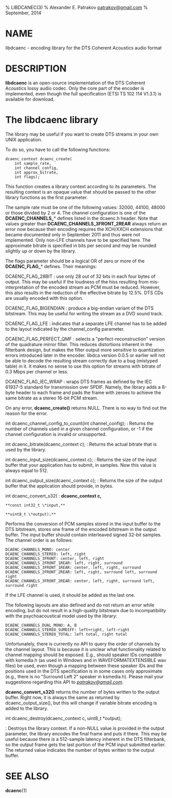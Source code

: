 % LIBDCANEC(3)
% Alexander E. Patrakov <patrakov@gmail.com>
% September, 2014

NAME
====

libdcaenc - encoding library for the DTS Coherent Acoustics audio format

DESCRIPTION
===========

**libdcaenc** is an open-source implementation of the DTS Coherent Acoustics
lossy audio codec.  Only the core part of the encoder is implemented,
even though the full specification (ETSI TS 102 114 V1.3.1) is available
for download.

The libdcaenc library
=====================

The library may be useful if you want to create DTS streams in your own
UNIX application.

To do so, you have to call the following functions:

	dcaenc_context dcaenc_create(
		int sample_rate,
		int channel_config,
		int approx_bitrate,
		int flags);

This function creates a library context according to its parameters. The
resulting context is an opaque value that should be passed to the other library
functions as the first parameter.

The sample rate must be one of the following values: 32000, 44100, 48000 or
those divided by 2 or 4. The channel configuration is one of the
**DCAENC_CHANNELS_*** defines listed in the dcaenc.h header. Note that values
greater than **DCAENC_CHANNELS_3FRONT_2REAR** always return an error now because
their encoding requires the XCH/XXCH extensions that became documented only in
September 2011 and thus were not implemented. Only non-LFE channels have to be
specified here. The approximate bitrate is specified in bits per second and
may be rounded slightly up or down by the library.

The flags parameter should be a logical OR of zero or more of the
**DCAENC_FLAG_*** defines. Their meanings:

DCAENC_FLAG_28BIT
:	use only 28 out of 32 bits in each four bytes of output. This may be useful if the loudness of the hiss resulting from mis-interpretation of the encoded stream as PCM must be reduced. However, this also results in the reduction of the effective bitrate by 12.5%. DTS CDs are usually encoded with this option.

DCAENC_FLAG_BIGENDIAN
:	produce a big-endian variant of the DTS bitstream. This may be useful for writing the stream as a DVD sound track.

DCAENC_FLAG_LFE
:	indicates that a separate LFE channel has to be added to the layout indicated by the channel_config parameter.

DCAENC_FLAG_PERFECT_QMF
:	selects a "perfect-reconstruction" version of the quadrature mirror filter. This reduces distortions inherent in the filterbank design, but makes the filter output more sensitive to quantization errors introduced later in the encoder. libdca version 0.0.5 or earlier will not be able to decode the resulting stream correctly due to a bug (mistyped table) in it. It makes no sense to use this option for streams with bitrate of 0.3 Mbps per channel or less.

DCAENC_FLAG_IEC_WRAP
:	wraps DTS frames as defined by the IEC 61937-5 standard for transmission over SPDIF. Namely, the library adds a 8-byte header to each frame and pads the frame with zeroes to achieve the same bitrate as a stereo 16-bit PCM stream.

On any error, **dcaenc_create()** returns NULL. There is no way to find out the
reason for the error.

int dcaenc_channel_config_to_count(int channel_config);
:	Returns the number of channels used in a given channel configuration, or -1	if the channel configuration is invalid or unsupported.

int dcaenc_bitrate(dcaenc_context c);
:	Returns the actual bitrate that is used by the library.

int dcaenc_input_size(dcaenc_context c);
:	Returns the size of the input buffer that your application has to submit, in samples. Now this value is always equal to 512.

int dcaenc_output_size(dcaenc_context c);
:	Returns the size of the output buffer that the application should provide, in bytes.


int dcaenc_convert_s32(
:	**dcaenc_context c,**

	**const int32_t \*input,**

	**uint8_t \*output);**

Performs the conversion of PCM samples stored in the input buffer to the DTS bitstream, stores one frame of the encoded bitstream in the output buffer. The input buffer should contain interleaved signed 32-bit samples. The channel order is as follows:

	DCAENC_CHANNELS_MONO: center
	DCAENC_CHANNELS_STEREO: left, right
	DCAENC_CHANNELS_3FRONT: center, left, right
	DCAENC_CHANNELS_2FRONT_1REAR: left, right, surround
	DCAENC_CHANNELS_3FRONT_1REAR: center, left, right, surround
	DCAENC_CHANNELS_2FRONT_2REAR: left, right, surround left, surround right
	DCAENC_CHANNELS_3FRONT_2REAR: center, left, right, surround left, surround right

If the LFE channel is used, it should be added as the last one.

The following layouts are also defined and do not return an error while
encoding, but do not result in a high-quality bitstream due to incompatibility
with the psychoacoustical model used by the library:

	DCAENC_CHANNELS_DUAL_MONO: A, B
	DCAENC_CHANNELS_STEREO_SUMDIFF: left+right, left-right
	DCAENC_CHANNELS_STEREO_TOTAL: left total, right total

Unfortunately, there is currently no API to query the order of channels by the
channel layout. This is because it is unclear what functionality related to
channel mapping should be exposed. E.g., should speaker IDs compatible
with ksmedia.h (as used in Windows and in WAVEFORMATEXTENSIBLE wav files) be
used, even though a mapping between these speaker IDs and the positions used
in the DTS specification is in some cases only approximate (e.g., there is no
"Surround Left 2" speaker in ksmedia.h). Please mail your suggestions
regarding this API to *<patrakov@gmail.com>*.

**dcaenc_convert_s32()** returns the number of bytes written to the output buffer.
Right now, it is always the same as returned by dcaenc_output_size(), but
this will change if variable bitrate encoding is added to the library.

int dcaenc_destroy(dcaenc_context c, uint8_t *output);

:	Destroys the library context. If a non-NULL value is provided in the output parameter, the library encodes the final frame and puts it there. This may be useful because there is a 512-sample latency inherent in the DTS filterbank, so the output frame gets the last portion of the PCM input submitted earlier. The returned value indicates the number of bytes written to the output buffer.

SEE ALSO
========

**dcaenc**(1)
